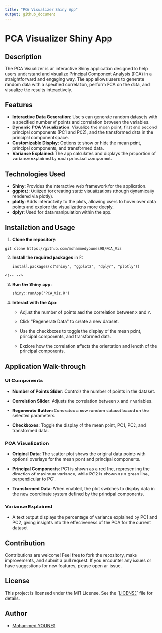 ```yaml
---
title: "PCA Visualizer Shiny App"
output: github_document
---
```


# PCA Visualizer Shiny App

## Description

The PCA Visualizer is an interactive Shiny application designed to help users understand and visualize Principal Component Analysis (PCA) in a straightforward and engaging way. The app allows users to generate random data with a specified correlation, perform PCA on the data, and visualize the results interactively.

## Features

-   **Interactive Data Generation**: Users can generate random datasets with a specified number of points and correlation between the variables.
-   **Dynamic PCA Visualization**: Visualize the mean point, first and second principal components (PC1 and PC2), and the transformed data in the principal component space.
-   **Customizable Display**: Options to show or hide the mean point, principal components, and transformed data.
-   **Variance Explained**: The app calculates and displays the proportion of variance explained by each principal component.

## Technologies Used

-   **Shiny**: Provides the interactive web framework for the application.
-   **ggplot2**: Utilized for creating static visualizations (though dynamically rendered via plotly).
-   **plotly**: Adds interactivity to the plots, allowing users to hover over data points and explore the visualizations more deeply.
-   **dplyr**: Used for data manipulation within the app.

## Installation and Usage

1.  **Clone the repository**:

```{bash}
git clone https://github.com/mohammedyounes98/PCA_Viz
```

2.  **Install the required packages** in R:

    ```{r}
    install.packages(c("shiny", "ggplot2", "dplyr", "plotly"))
    ```

```{=html}
<!-- -->
```
3.  **Run the Shiny app**:

    ```{r}
    shiny::runApp('PCA_Viz.R')
    ```

4.  **Interact with the App**:

    -   Adjust the number of points and the correlation between `X` and `Y`.

    -   Click "Regenerate Data" to create a new dataset.

    -   Use the checkboxes to toggle the display of the mean point, principal components, and transformed data.

    -   Explore how the correlation affects the orientation and length of the principal components.

## Application Walk-through

### UI Components

-   **Number of Points Slider**: Controls the number of points in the dataset.

-   **Correlation Slider**: Adjusts the correlation between `X` and `Y` variables.

-   **Regenerate Button**: Generates a new random dataset based on the selected parameters.

-   **Checkboxes**: Toggle the display of the mean point, PC1, PC2, and transformed data.

### PCA Visualization

-   **Original Data**: The scatter plot shows the original data points with optional overlays for the mean point and principal components.

-   **Principal Components**: PC1 is shown as a red line, representing the direction of maximum variance, while PC2 is shown as a green line, perpendicular to PC1.

-   **Transformed Data**: When enabled, the plot switches to display data in the new coordinate system defined by the principal components.

### Variance Explained

-   A text output displays the percentage of variance explained by PC1 and PC2, giving insights into the effectiveness of the PCA for the current dataset.

## Contribution

Contributions are welcome! Feel free to fork the repository, make improvements, and submit a pull request. If you encounter any issues or have suggestions for new features, please open an issue.

## License

This project is licensed under the MIT License. See the \`[LICENSE](https://github.com/mohammedyounes98/PCA_Viz/blob/main/LICENSE)\` file for details.

## Author

-   [Mohammed YOUNES](https://github.com/mohammedyounes98/)
